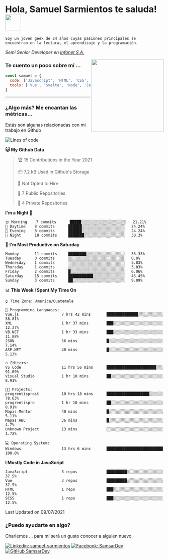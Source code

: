 <h1>Hola, Samuel Sarmientos te saluda! <img src="https://media.giphy.com/media/ZEOAnq3ockGojO0E7n/giphy.gif" width="50"></h1>
<code>Soy un joven geek de 24 años cuyas pasiones principales se
encuentran en la lectura, el aprendizaje y la programación.</code>
<br>
<p><em>Semi Senior Developer en <a href="https://www.progrentis.com/">Infonet S.A.</a>
</em></p>
<img align='right' src="https://media.giphy.com/media/du3J3cXyzhj75IOgvA/giphy.gif" width="230">

### Te cuento un poco sobre mí ...

```javascript
const samuel = {
  code: ['Javascript', 'HTML', 'CSS', 'SASS', 'Python', 'C#'],
  tools: ['Vue', 'Svelte', 'Node', 'Jest', 'Strapi']
}
```
---

### ¿Algo más? Me encantan las métricas...
Estás son algunas relacionadas con mi trabajo en Github

<!--START_SECTION:waka-->
![Lines of code](https://img.shields.io/badge/From%20Hello%20World%20I%27ve%20Written-80325%20lines%20of%20code-blue)

**🐱 My Github Data** 

> 🏆 15 Contributions in the Year 2021
 > 
> 📦 7.2 kB Used in Github's Storage 
 > 
> 🚫 Not Opted to Hire
 > 
> 📜 7 Public Repositories 
 > 
> 🔑 4 Private Repositories  
 > 
**I'm a Night 🦉** 

```text
🌞 Morning    7 commits      █████░░░░░░░░░░░░░░░░░░░░   21.21% 
🌆 Daytime    8 commits      ██████░░░░░░░░░░░░░░░░░░░   24.24% 
🌃 Evening    8 commits      ██████░░░░░░░░░░░░░░░░░░░   24.24% 
🌙 Night      10 commits     ███████░░░░░░░░░░░░░░░░░░   30.3%

```
📅 **I'm Most Productive on Saturday** 

```text
Monday       11 commits     ████████░░░░░░░░░░░░░░░░░   33.33% 
Tuesday      0 commits      ░░░░░░░░░░░░░░░░░░░░░░░░░   0.0% 
Wednesday    1 commits      ░░░░░░░░░░░░░░░░░░░░░░░░░   3.03% 
Thursday     1 commits      ░░░░░░░░░░░░░░░░░░░░░░░░░   3.03% 
Friday       2 commits      █░░░░░░░░░░░░░░░░░░░░░░░░   6.06% 
Saturday     15 commits     ███████████░░░░░░░░░░░░░░   45.45% 
Sunday       3 commits      ██░░░░░░░░░░░░░░░░░░░░░░░   9.09%

```


📊 **This Week I Spent My Time On** 

```text
⌚︎ Time Zone: America/Guatemala

💬 Programming Languages: 
Vue.js                   7 hrs 42 mins       ██████████████░░░░░░░░░░░   58.81% 
XML                      1 hr 37 mins        ███░░░░░░░░░░░░░░░░░░░░░░   12.37% 
VB.NET                   1 hr 33 mins        ███░░░░░░░░░░░░░░░░░░░░░░   11.88% 
JSON                     56 mins             █░░░░░░░░░░░░░░░░░░░░░░░░   7.14% 
ASP.NET                  40 mins             █░░░░░░░░░░░░░░░░░░░░░░░░   5.13%

🔥 Editors: 
VS Code                  11 hrs 56 mins      ██████████████████████░░░   91.09% 
Visual Studio            1 hr 10 mins        ██░░░░░░░░░░░░░░░░░░░░░░░   8.91%

🐱‍💻 Projects: 
progrentisprost          10 hrs 18 mins      ███████████████████░░░░░░   78.63% 
progrentispro            1 hr 10 mins        ██░░░░░░░░░░░░░░░░░░░░░░░   8.91% 
Mapas Mentor             40 mins             █░░░░░░░░░░░░░░░░░░░░░░░░   5.11% 
Mapas ABC                36 mins             █░░░░░░░░░░░░░░░░░░░░░░░░   4.7% 
Unknown Project          13 mins             ░░░░░░░░░░░░░░░░░░░░░░░░░   1.72%

💻 Operating System: 
Windows                  13 hrs 6 mins       █████████████████████████   100.0%

```

**I Mostly Code in JavaScript** 

```text
JavaScript               3 repos             █████████░░░░░░░░░░░░░░░░   37.5% 
Vue                      3 repos             █████████░░░░░░░░░░░░░░░░   37.5% 
HTML                     1 repo              ███░░░░░░░░░░░░░░░░░░░░░░   12.5% 
SCSS                     1 repo              ███░░░░░░░░░░░░░░░░░░░░░░   12.5%

```



 Last Updated on 09/07/2021
<!--END_SECTION:waka-->

### ¿Puedo ayudarte en algo?
Charlemos ... para mí será un gusto conocer a alguien nuevo.

[![Linkedin: samuel-sarmientos](https://img.shields.io/badge/-Samuel%20Sarmientos-blue?style=flat-square&logo=Linkedin&logoColor=white)](https://www.linkedin.com/in/samuel-sarmientos)
[![Facebook: SamsarDev](https://img.shields.io/badge/-SamsarDev-white?style=flat-square&logo=Facebook)](https://www.facebook.com/Samsar.Dev)
[![GitHub SamsarDev](https://img.shields.io/github/followers/SamsarDev?label=follow&style=social)](https://github.com/SamsarDev)
